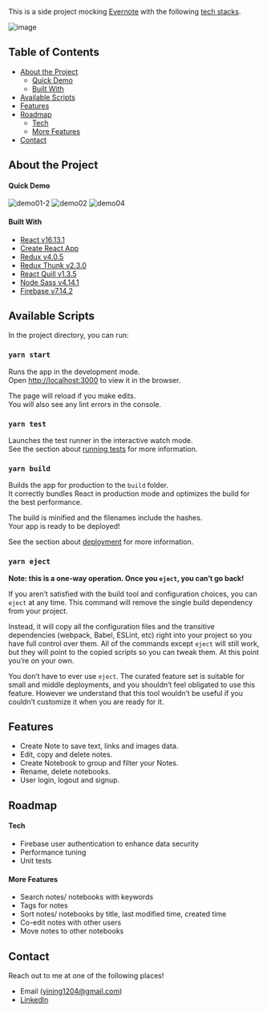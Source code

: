 This is a side project mocking [Evernote](https://evernote.com/intl/en/) with the following [tech stacks](#built-with).

![image](https://user-images.githubusercontent.com/12509334/83991571-bfadca80-a97f-11ea-90dd-6d33c9e5ab3c.png)

## Table of Contents

- [About the Project](#about-the-project)
  - [Quick Demo](#quick-demo)
  - [Built With](#built-with)
- [Available Scripts](#)
- [Features](#features)
- [Roadmap](#roadmap)
  - [Tech](#tech)
  - [More Features](#more-features)
- [Contact](#contact)

## About the Project

#### Quick Demo

![demo01-2](https://user-images.githubusercontent.com/12509334/84006740-d107ce80-a9a1-11ea-8d95-822df13a73a9.gif)
![demo02](https://user-images.githubusercontent.com/12509334/84007740-71122780-a9a3-11ea-9789-d6aa9a65c705.gif)
![demo04](https://user-images.githubusercontent.com/12509334/84008739-d61a4d00-a9a4-11ea-9b3f-2b702a7c1a6a.gif)

#### Built With

- [React v16.13.1](https://github.com/facebook/react/)
- [Create React App](https://github.com/facebook/create-react-app)
- [Redux v4.0.5](https://github.com/reduxjs/redux)
- [Redux Thunk v2.3.0](https://github.com/reduxjs/redux-thunk)
- [React Quill v1.3.5](https://www.npmjs.com/package/react-quill)
- [Node Sass v4.14.1](https://www.npmjs.com/package/node-sass)
- [Firebase v7.14.2](https://firebase.google.com/)

## Available Scripts

In the project directory, you can run:

### `yarn start`

Runs the app in the development mode.<br />
Open [http://localhost:3000](http://localhost:3000) to view it in the browser.

The page will reload if you make edits.<br />
You will also see any lint errors in the console.

### `yarn test`

Launches the test runner in the interactive watch mode.<br />
See the section about [running tests](https://facebook.github.io/create-react-app/docs/running-tests) for more information.

### `yarn build`

Builds the app for production to the `build` folder.<br />
It correctly bundles React in production mode and optimizes the build for the best performance.

The build is minified and the filenames include the hashes.<br />
Your app is ready to be deployed!

See the section about [deployment](https://facebook.github.io/create-react-app/docs/deployment) for more information.

### `yarn eject`

**Note: this is a one-way operation. Once you `eject`, you can’t go back!**

If you aren’t satisfied with the build tool and configuration choices, you can `eject` at any time. This command will remove the single build dependency from your project.

Instead, it will copy all the configuration files and the transitive dependencies (webpack, Babel, ESLint, etc) right into your project so you have full control over them. All of the commands except `eject` will still work, but they will point to the copied scripts so you can tweak them. At this point you’re on your own.

You don’t have to ever use `eject`. The curated feature set is suitable for small and middle deployments, and you shouldn’t feel obligated to use this feature. However we understand that this tool wouldn’t be useful if you couldn’t customize it when you are ready for it.

## Features

- Create Note to save text, links and images data.
- Edit, copy and delete notes.
- Create Notebook to group and filter your Notes.
- Rename, delete notebooks.
- User login, logout and signup.

## Roadmap

#### Tech

- Firebase user authentication to enhance data security
- Performance tuning
- Unit tests

#### More Features

- Search notes/ notebooks with keywords
- Tags for notes
- Sort notes/ notebooks by title, last modified time, created time
- Co-edit notes with other users
- Move notes to other notebooks

## Contact

Reach out to me at one of the following places!

- Email (yining1204@gmail.com)
- [LinkedIn](https://www.linkedin.com/in/joy-yining-huang-984865b8/)
